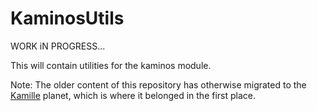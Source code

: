 KaminosUtils
============

WORK iN PROGRESS...

This will contain utilities for the kaminos module.


Note: The older content of this repository has otherwise migrated to the [Kamille](https://github.com/lingtalfi/kamille) planet, 
which is where it belonged in the first place.






